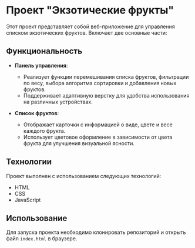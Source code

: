 # Проект "Экзотические фрукты"

Этот проект представляет собой веб-приложение для управления списком экзотических фруктов. Включает две основные части:

## Функциональность

- **Панель управления**:
  - Реализует функции перемешивания списка фруктов, фильтрации по весу, выбора алгоритма сортировки и добавления новых фруктов.
  - Поддерживает адаптивную верстку для удобства использования на различных устройствах.

- **Список фруктов**:
  - Отображает карточки с информацией о виде, цвете и весе каждого фрукта.
  - Использует цветовое оформление в зависимости от цвета фрукта для улучшения визуальной ясности.

## Технологии

Проект выполнен с использованием следующих технологий:

- HTML
- CSS
- JavaScript

## Использование

Для запуска проекта необходимо клонировать репозиторий и открыть файл `index.html` в браузере.